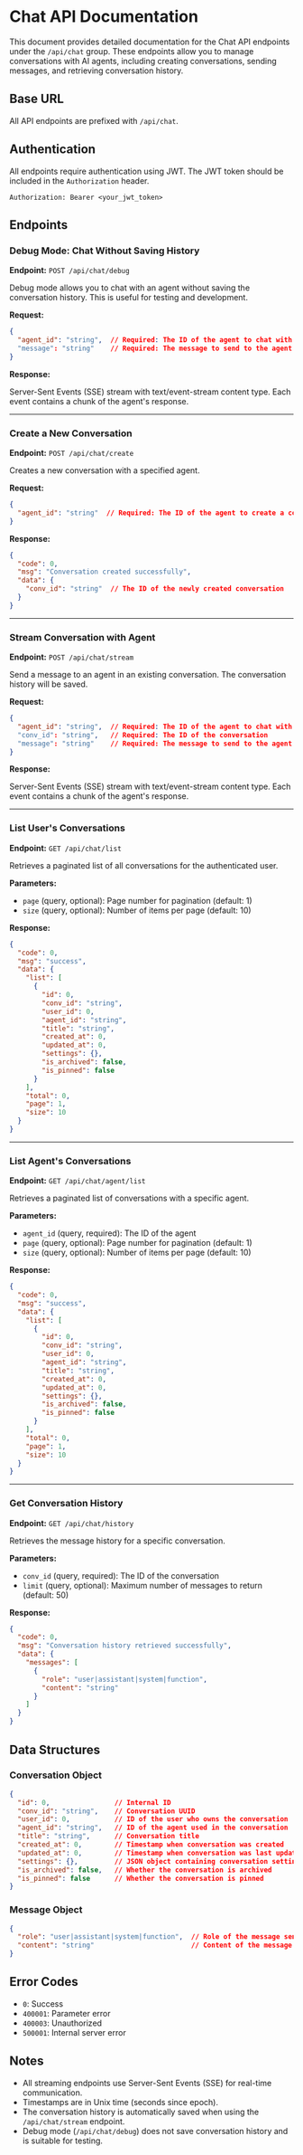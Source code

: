 # Chat API Documentation

This document provides detailed documentation for the Chat API endpoints under the `/api/chat` group. These endpoints allow you to manage conversations with AI agents, including creating conversations, sending messages, and retrieving conversation history.

## Base URL

All API endpoints are prefixed with `/api/chat`.

## Authentication

All endpoints require authentication using JWT. The JWT token should be included in the `Authorization` header.

```
Authorization: Bearer <your_jwt_token>
```

## Endpoints

### Debug Mode: Chat Without Saving History

**Endpoint:** `POST /api/chat/debug`

Debug mode allows you to chat with an agent without saving the conversation history. This is useful for testing and development.

**Request:**

```json
{
  "agent_id": "string",  // Required: The ID of the agent to chat with
  "message": "string"    // Required: The message to send to the agent
}
```

**Response:**

Server-Sent Events (SSE) stream with text/event-stream content type. Each event contains a chunk of the agent's response.

---

### Create a New Conversation

**Endpoint:** `POST /api/chat/create`

Creates a new conversation with a specified agent.

**Request:**

```json
{
  "agent_id": "string"  // Required: The ID of the agent to create a conversation with
}
```

**Response:**

```json
{
  "code": 0,
  "msg": "Conversation created successfully",
  "data": {
    "conv_id": "string"  // The ID of the newly created conversation
  }
}
```

---

### Stream Conversation with Agent

**Endpoint:** `POST /api/chat/stream`

Send a message to an agent in an existing conversation. The conversation history will be saved.

**Request:**

```json
{
  "agent_id": "string",  // Required: The ID of the agent to chat with
  "conv_id": "string",   // Required: The ID of the conversation
  "message": "string"    // Required: The message to send to the agent
}
```

**Response:**

Server-Sent Events (SSE) stream with text/event-stream content type. Each event contains a chunk of the agent's response.

---

### List User's Conversations

**Endpoint:** `GET /api/chat/list`

Retrieves a paginated list of all conversations for the authenticated user.

**Parameters:**

- `page` (query, optional): Page number for pagination (default: 1)
- `size` (query, optional): Number of items per page (default: 10)

**Response:**

```json
{
  "code": 0,
  "msg": "success",
  "data": {
    "list": [
      {
        "id": 0,
        "conv_id": "string",
        "user_id": 0,
        "agent_id": "string",
        "title": "string",
        "created_at": 0,
        "updated_at": 0,
        "settings": {},
        "is_archived": false,
        "is_pinned": false
      }
    ],
    "total": 0,
    "page": 1,
    "size": 10
  }
}
```

---

### List Agent's Conversations

**Endpoint:** `GET /api/chat/agent/list`

Retrieves a paginated list of conversations with a specific agent.

**Parameters:**

- `agent_id` (query, required): The ID of the agent
- `page` (query, optional): Page number for pagination (default: 1)
- `size` (query, optional): Number of items per page (default: 10)

**Response:**

```json
{
  "code": 0,
  "msg": "success",
  "data": {
    "list": [
      {
        "id": 0,
        "conv_id": "string",
        "user_id": 0,
        "agent_id": "string",
        "title": "string",
        "created_at": 0,
        "updated_at": 0,
        "settings": {},
        "is_archived": false,
        "is_pinned": false
      }
    ],
    "total": 0,
    "page": 1,
    "size": 10
  }
}
```

---

### Get Conversation History

**Endpoint:** `GET /api/chat/history`

Retrieves the message history for a specific conversation.

**Parameters:**

- `conv_id` (query, required): The ID of the conversation
- `limit` (query, optional): Maximum number of messages to return (default: 50)

**Response:**

```json
{
  "code": 0,
  "msg": "Conversation history retrieved successfully",
  "data": {
    "messages": [
      {
        "role": "user|assistant|system|function",
        "content": "string"
      }
    ]
  }
}
```

## Data Structures

### Conversation Object

```json
{
  "id": 0,                // Internal ID
  "conv_id": "string",    // Conversation UUID
  "user_id": 0,           // ID of the user who owns the conversation
  "agent_id": "string",   // ID of the agent used in the conversation
  "title": "string",      // Conversation title
  "created_at": 0,        // Timestamp when conversation was created
  "updated_at": 0,        // Timestamp when conversation was last updated
  "settings": {},         // JSON object containing conversation settings
  "is_archived": false,   // Whether the conversation is archived
  "is_pinned": false      // Whether the conversation is pinned
}
```

### Message Object

```json
{
  "role": "user|assistant|system|function",  // Role of the message sender
  "content": "string"                        // Content of the message
}
```

## Error Codes

- `0`: Success
- `400001`: Parameter error
- `400003`: Unauthorized
- `500001`: Internal server error

## Notes

- All streaming endpoints use Server-Sent Events (SSE) for real-time communication.
- Timestamps are in Unix time (seconds since epoch).
- The conversation history is automatically saved when using the `/api/chat/stream` endpoint.
- Debug mode (`/api/chat/debug`) does not save conversation history and is suitable for testing. 